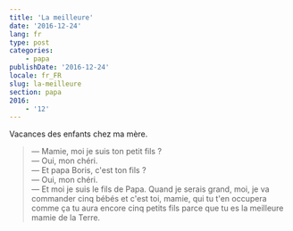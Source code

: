 ```yaml
---
title: 'La meilleure'
date: '2016-12-24'
lang: fr
type: post
categories:
    - papa
publishDate: '2016-12-24'
locale: fr_FR
slug: la-meilleure
section: papa
2016:
    - '12'
---
```


Vacances des enfants chez ma mère.

<!--more-->

> — Mamie, moi je suis ton petit fils ?  
> — Oui, mon chéri.  
> — Et papa Boris, c'est ton fils ?  
> — Oui, mon chéri.  
> — Et moi je suis le fils de Papa. Quand je serais grand, moi, je va commander cinq bébés et c'est toi, mamie, qui tu t'en occupera comme ça tu aura encore cinq petits fils parce que tu es la meilleure mamie de la Terre.